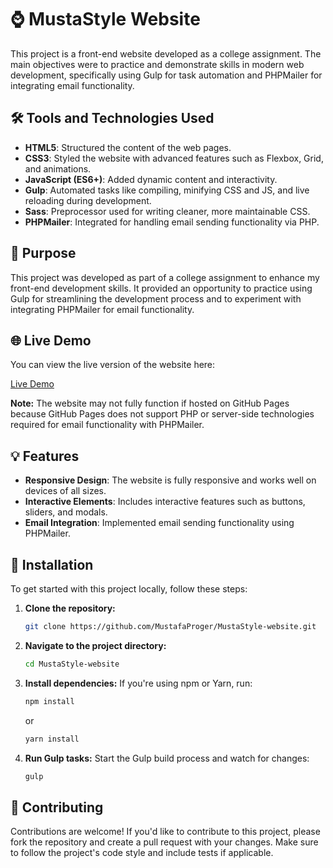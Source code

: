 # ⌚️ MustaStyle Website

This project is a front-end website developed as a college assignment. The main objectives were to practice and demonstrate skills in modern web development, specifically using Gulp for task automation and PHPMailer for integrating email functionality.

## 🛠️ Tools and Technologies Used

- **HTML5**: Structured the content of the web pages.
- **CSS3**: Styled the website with advanced features such as Flexbox, Grid, and animations.
- **JavaScript (ES6+)**: Added dynamic content and interactivity.
- **Gulp**: Automated tasks like compiling, minifying CSS and JS, and live reloading during development.
- **Sass**: Preprocessor used for writing cleaner, more maintainable CSS.
- **PHPMailer**: Integrated for handling email sending functionality via PHP.

## 🚀 Purpose

This project was developed as part of a college assignment to enhance my front-end development skills. It provided an opportunity to practice using Gulp for streamlining the development process and to experiment with integrating PHPMailer for email functionality.

## 🌐 Live Demo

You can view the live version of the website here:

[Live Demo](https://github.com/MustafaProger/MustaStyle-website/dist/)

**Note:** The website may not fully function if hosted on GitHub Pages because GitHub Pages does not support PHP or server-side technologies required for email functionality with PHPMailer.

## 💡 Features

- **Responsive Design**: The website is fully responsive and works well on devices of all sizes.
- **Interactive Elements**: Includes interactive features such as buttons, sliders, and modals.
- **Email Integration**: Implemented email sending functionality using PHPMailer.

## 📂 Installation

To get started with this project locally, follow these steps:

1. **Clone the repository:**
   ```bash
   git clone https://github.com/MustafaProger/MustaStyle-website.git
   ```

2. **Navigate to the project directory:**
   ```bash
   cd MustaStyle-website
   ```

3. **Install dependencies:**
   If you're using npm or Yarn, run:
   ```bash
   npm install
   ```
   or
   ```bash
   yarn install
   ```

4. **Run Gulp tasks:**
   Start the Gulp build process and watch for changes:
   ```bash
   gulp
   ```

## 🤝 Contributing

Contributions are welcome! If you'd like to contribute to this project, please fork the repository and create a pull request with your changes. Make sure to follow the project's code style and include tests if applicable.
